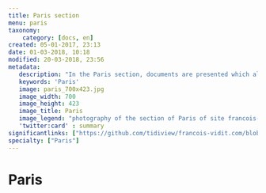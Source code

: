 ```yaml
---
title: Paris section
menu: paris
taxonomy:
    category: [docs, en]
created: 05-01-2017, 23:13
date: 01-03-2018, 10:18
modified: 20-03-2018, 23:56
metadata:
   description: "In the Paris section, documents are presented which allow to deepen understanding of the formation, history and culture of the city of Paris. For example, documents showing the state in the 17 th century of Place Vendôme."
   keywords: 'Paris'
   image: paris_700x423.jpg
   image_width: 700
   image_height: 423
   image_title: Paris
   image_legend: "photography of the section of Paris of site francois-vidit.com"
   'twitter:card' : summary
significantlinks: ["https://github.com/tidiview/francois-vidit.com/blob/develop/user/sites/docs/pages/01.home/01.paris/chapter.en.md"]
specialty: ["Paris"]
---
```

# Paris